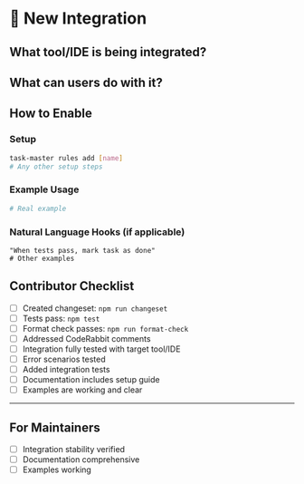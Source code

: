 # 🔌 New Integration

## What tool/IDE is being integrated?

<!-- Name and brief description -->

## What can users do with it?

<!-- Key benefits -->

## How to Enable

### Setup

```bash
task-master rules add [name]
# Any other setup steps
```

### Example Usage

<!-- Show it in action -->

```bash
# Real example
```

### Natural Language Hooks (if applicable)

```
"When tests pass, mark task as done"
# Other examples
```

## Contributor Checklist

- [ ] Created changeset: `npm run changeset`
- [ ] Tests pass: `npm test`
- [ ] Format check passes: `npm run format-check`
- [ ] Addressed CodeRabbit comments
- [ ] Integration fully tested with target tool/IDE
- [ ] Error scenarios tested
- [ ] Added integration tests
- [ ] Documentation includes setup guide
- [ ] Examples are working and clear

---

## For Maintainers

- [ ] Integration stability verified
- [ ] Documentation comprehensive
- [ ] Examples working
